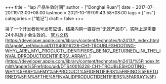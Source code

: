 +++
title = "iap 产品生效时间"
author = ["Donghai Ruan"]
date = 2017-07-20T19:13:00+08:00
lastmod = 2021-10-19T09:43:58+08:00
tags = ["ios"]
categories = ["笔记"]
draft = false
+++

换了一个开发者帐号发布应该，结果内购一直提示“无效产品ID”，实际上是需要24小时后才会生效的。
[官方文档](https://developer.apple.com/in-app-purchase/)
[https://developer.apple.com/library/content/technotes/tn2413/\_index.html#//apple\_ref/doc/uid/DTS40016228-CH1-TROUBLESHOOTING-WHY\_ARE\_MY\_PRODUCT\_IDENTIFIERS\_BEING\_RETURNED\_IN\_THE\_INVALIDPRODUCTIDENTIFIERS\_ARRAY\_](https://developer.apple.com/library/content/technotes/tn2413/%5Findex.html#//apple%5Fref/doc/uid/DTS40016228-CH1-TROUBLESHOOTING-WHY%5FARE%5FMY%5FPRODUCT%5FIDENTIFIERS%5FBEING%5FRETURNED%5FIN%5FTHE%5FINVALIDPRODUCTIDENTIFIERS%5FARRAY%5F)
